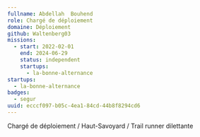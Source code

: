 ```yaml
---
fullname: Abdellah  Bouhend
role: Chargé de déploiement
domaine: Déploiement
github: Waltenberg03
missions:
  - start: 2022-02-01
    end: 2024-06-29
    status: independent
    startups:
      - la-bonne-alternance
startups:
  - la-bonne-alternance
badges:
  - segur
uuid: ecccf097-b05c-4ea1-84cd-44b8f8294cd6
---
```

Chargé de déploiement  / Haut-Savoyard / Trail runner dilettante